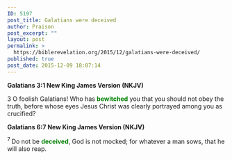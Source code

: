 ```yaml
---
ID: 5197
post_title: Galatians were deceived
author: Praison
post_excerpt: ""
layout: post
permalink: >
  https://biblerevelation.org/2015/12/galatians-were-deceived/
published: true
post_date: 2015-12-09 18:07:14
---
```

<strong><span class="passage-display-bcv">Galatians 3:1
</span><span class="passage-display-version">New King James Version (NKJV)</span></strong>
<p class="chapter-1"><span class="text Gal-3-1"><span class="chapternum">3 </span>O foolish Galatians! Who has <span style="color: #008000;"><strong>bewitched</strong></span> you that you should not obey the truth, before whose eyes Jesus Christ was clearly portrayed among you as crucified?</span></p>
<strong><span class="passage-display-bcv">Galatians 6:7
</span><span class="passage-display-version">New King James Version (NKJV)</span></strong>

<span id="en-NKJV-29196" class="text Gal-6-7"><sup class="versenum">7 </sup>Do not be <span style="color: #008000;"><strong>deceived</strong></span>, God is not mocked; for whatever a man sows, that he will also reap.</span>

&nbsp;
